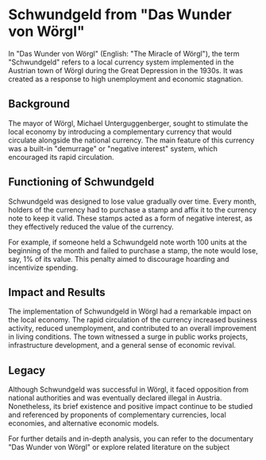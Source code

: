 # Schwundgeld from "Das Wunder von Wörgl"

In "Das Wunder von Wörgl" (English: "The Miracle of Wörgl"), the term "Schwundgeld" refers to a local currency system implemented in the Austrian town of Wörgl during the Great Depression in the 1930s. It was created as a response to high unemployment and economic stagnation.
## Background

The mayor of Wörgl, Michael Unterguggenberger, sought to stimulate the local economy by introducing a complementary currency that would circulate alongside the national currency. The main feature of this currency was a built-in "demurrage" or "negative interest" system, which encouraged its rapid circulation.
## Functioning of Schwundgeld

Schwundgeld was designed to lose value gradually over time. Every month, holders of the currency had to purchase a stamp and affix it to the currency note to keep it valid. These stamps acted as a form of negative interest, as they effectively reduced the value of the currency.

For example, if someone held a Schwundgeld note worth 100 units at the beginning of the month and failed to purchase a stamp, the note would lose, say, 1% of its value. This penalty aimed to discourage hoarding and incentivize spending.
## Impact and Results

The implementation of Schwundgeld in Wörgl had a remarkable impact on the local economy. The rapid circulation of the currency increased business activity, reduced unemployment, and contributed to an overall improvement in living conditions. The town witnessed a surge in public works projects, infrastructure development, and a general sense of economic revival.
## Legacy

Although Schwundgeld was successful in Wörgl, it faced opposition from national authorities and was eventually declared illegal in Austria. Nonetheless, its brief existence and positive impact continue to be studied and referenced by proponents of complementary currencies, local economies, and alternative economic models.

For further details and in-depth analysis, you can refer to the documentary "Das Wunder von Wörgl" or explore related literature on the subject
